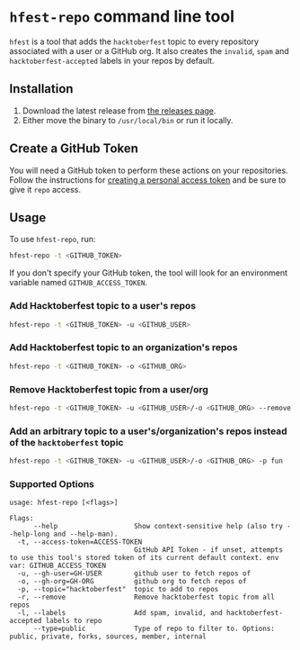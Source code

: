 # `hfest-repo` command line tool

`hfest` is a tool that adds the `hacktoberfest` topic to every repository 
associated with a user or a GitHub org. It also creates the `invalid`, `spam` 
and `hacktoberfest-accepted` labels in your repos by default.

## Installation 

1. Download the latest release from [the releases page](https://github.com/do-community/hacktoberfest-repo-topic-apply/releases/).
2. Either move the binary to `/usr/local/bin` or run it locally.

## Create a GitHub Token

You will need a GitHub token to perform these actions on your repositories. Follow the instructions for [creating a personal access token](https://docs.github.com/en/free-pro-team@latest/github/authenticating-to-github/creating-a-personal-access-token) and be sure to give it `repo` access.


## Usage

To use `hfest-repo`, run:

```sh
hfest-repo -t <GITHUB_TOKEN> 
```
If you don't specify your GitHub token, the tool will look for an environment variable named `GITHUB_ACCESS_TOKEN`.

### Add Hacktoberfest topic to a user's repos
```sh
hfest-repo -t <GITHUB_TOKEN> -u <GITHUB_USER>
```

### Add Hacktoberfest topic to an organization's repos
```sh
hfest-repo -t <GITHUB_TOKEN> -o <GITHUB_ORG>
```

### Remove Hacktoberfest topic from a user/org 
```sh
hfest-repo -t <GITHUB_TOKEN> -u <GITHUB_USER>/-o <GITHUB_ORG> --remove
```

### Add an arbitrary topic to a user's/organization's repos instead of the `hacktoberfest` topic
```sh
hfest-repo -t <GITHUB_TOKEN> -u <GITHUB_USER>/-o <GITHUB_ORG> -p fun
```

### Supported Options

```
usage: hfest-repo [<flags>]

Flags:
      --help                   Show context-sensitive help (also try --help-long and --help-man).
  -t, --access-token=ACCESS-TOKEN  
                               GitHub API Token - if unset, attempts to use this tool's stored token of its current default context. env var: GITHUB_ACCESS_TOKEN
  -u, --gh-user=GH-USER        github user to fetch repos of
  -o, --gh-org=GH-ORG          github org to fetch repos of
  -p, --topic="hacktoberfest"  topic to add to repos
  -r, --remove                 Remove hacktoberfest topic from all repos
  -l, --labels                 Add spam, invalid, and hacktoberfest-accepted labels to repo
      --type=public            Type of repo to filter to. Options: public, private, forks, sources, member, internal
```
